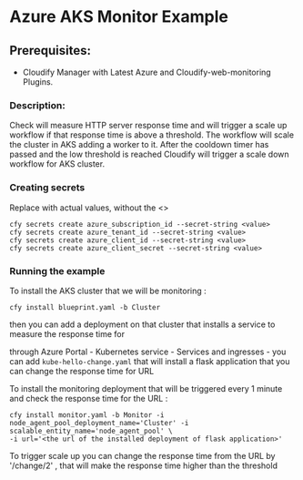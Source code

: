 # Azure AKS Monitor Example

## Prerequisites:

  * Cloudify Manager with Latest Azure and Cloudify-web-monitoring Plugins.


### Description:

Check will measure HTTP server response time and will trigger a scale up workflow if that response time is above a threshold. The workflow will scale the cluster in AKS adding a worker to it.
After the cooldown timer has passed and the low threshold is reached Cloudify will trigger a scale down workflow for AKS cluster.


### Creating secrets

Replace <value> with actual values, without the <>

```shell
cfy secrets create azure_subscription_id --secret-string <value>
cfy secrets create azure_tenant_id --secret-string <value>
cfy secrets create azure_client_id --secret-string <value>
cfy secrets create azure_client_secret --secret-string <value>
```

### Running the example

To install the AKS cluster that we will be monitoring :

```shell
cfy install blueprint.yaml -b Cluster
```

then you can add a deployment on that cluster that installs a service to measure the response time for

through Azure Portal - Kubernetes service - Services and ingresses - you can add `kube-hello-change.yaml` that will install a flask application that you can change the response time for URL

To install the monitoring deployment that will be triggered every 1 minute and check the response time for the URL :

```shell
cfy install monitor.yaml -b Monitor -i node_agent_pool_deployment_name='Cluster' -i scalable_entity_name='node_agent_pool' \
-i url='<the url of the installed deployment of flask application>'
```

To trigger scale up you can change the response time from the URL by '<URL>/change/2' , that will make the response time higher than the threshold 
